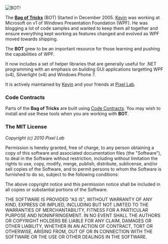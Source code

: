![BOT!](http://github.com/thinkpixellab/bot/raw/master/PixelLab.Wpf.Demo/logo.png)

The **[Bag of Tricks](http://github.com/thinkpixellab/bot)** (BOT) Started in December 2005. [Kevin](http://github.com/kevmoo) was working at Microsoft on v1 of Windows Presentation Foundation (WPF). He was blogging a lot of code samples and wanted to keep them all together and ensure everything kept working as features changed and evolved as WPF moved towards shipping.

The **BOT** grew to be an important resource for those learning and pushing the capabilities of WPF.

It now includes a set of helper libraries that are generally useful for .NET programming with an emphasis on building GUI applications targetting WPF (v4), Silverlight (v4) and Windows Phone 7.

It is actively maintained by [Kevin](http://github.com/kevmoo) and your friends at [Pixel Lab](http://thinkpixellab.com "Pixel Lab").

### Code Contracts
Parts of the **Bag of Tricks** are built using [Code Contracts](http://msdn.microsoft.com/en-us/devlabs/dd491992.aspx). You may wish to install and use these tools when you are working with **BOT**.

### The MIT License

*Copyright (c) 2010 Pixel Lab*

Permission is hereby granted, free of charge, to any person obtaining a copy of this software and associated documentation files (the "Software"), to deal in the Software without restriction, including without limitation the rights to use, copy, modify, merge, publish, distribute, sublicense, and/or sell copies of the Software, and to permit persons to whom the Software is furnished to do so, subject to the following conditions:

The above copyright notice and this permission notice shall be included in all copies or substantial portions of the Software.

THE SOFTWARE IS PROVIDED "AS IS", WITHOUT WARRANTY OF ANY KIND, EXPRESS OR IMPLIED, INCLUDING BUT NOT LIMITED TO THE WARRANTIES OF MERCHANTABILITY, FITNESS FOR A PARTICULAR PURPOSE AND NONINFRINGEMENT. IN NO EVENT SHALL THE AUTHORS OR COPYRIGHT HOLDERS BE LIABLE FOR ANY CLAIM, DAMAGES OR OTHER LIABILITY, WHETHER IN AN ACTION OF CONTRACT, TORT OR OTHERWISE, ARISING FROM, OUT OF OR IN CONNECTION WITH THE SOFTWARE OR THE USE OR OTHER DEALINGS IN THE SOFTWARE.
